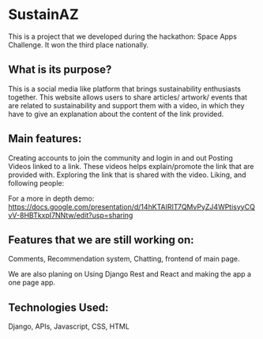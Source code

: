 # SustainAZ

This is a project that we developed during the hackathon: Space Apps Challenge. It won the third place nationally.

## What is its purpose?

This is a social media like platform that brings sustainability enthusiasts together. This website allows users to share articles/ artwork/ events that are related to sustainability and support them with a video, in which they have to give an explanation about the content of the link provided. 

## Main features:

Creating accounts to join the community and login in and out
Posting Videos linked to a link. These videos helps explain/promote the link that are provided with.
Exploring the link that is shared with the video.
Liking, and following people:

For a more in depth demo:
https://docs.google.com/presentation/d/14hKTAIRIT7QMvPyZJ4WPtisyyCQvV-8HBTkxpI7NNtw/edit?usp=sharing


## Features that we are still working on: 

Comments, Recommendation system, Chatting, frontend of main page.

We are also planing on Using Django Rest and React and making the app a one page app.

## Technologies Used:

Django, APIs, Javascript, CSS, HTML
